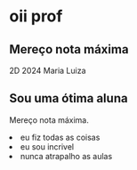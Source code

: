 # oii prof
  <section class="container secundario">
  </section
  <img src="img/Plataformas.png" alt="Um monitor e um celular com a alura plus aberta" class="secundario__imagem">
  <div class="container__descricao">
    <h2 class="descricao__titulo">Mereço nota máxima</h2>
    <p class="descricao__texto">2D 2024 Maria Luiza</p>
  </div>
<section class="container secundario">     
        <div class="container__descricao">
            <h2 class="descricao__titulo">Sou uma ótima aluna</h2>
            <p class="descricao__texto">Mereço nota máxima.</p>
        </div>
</section>
<li>eu fiz todas as coisas</li>
<li>eu sou incrivel</li>
<li>nunca atrapalho as aulas</li>




